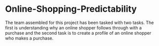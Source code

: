 # Online-Shopping-Predictability
The team assembled for this project has been tasked with two tasks.  The first is understanding why an online shopper follows through with a purchase and the second task is to create a profile of an online shopper who makes a purchase. 
